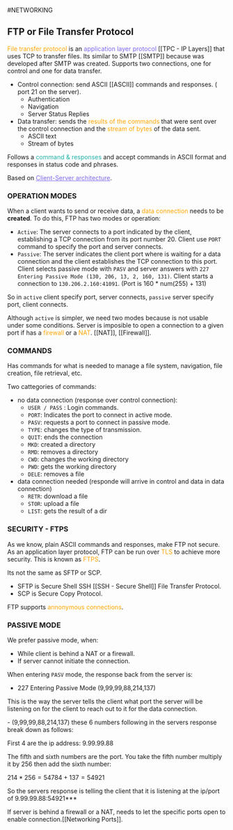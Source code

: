 #NETWORKING 

## FTP or File Transfer Protocol

<span style="color:orange;">File transfer protocol</span> is an <span style="color:MediumSlateBlue;">application layer protocol</span> [[TPC - IP Layers]] that uses TCP to transfer files. Its similar to SMTP [[SMTP]] because was developed after SMTP was created. 
Supports two connections, one for control and one for data transfer. 

* Control connection: send ASCII [[ASCII]] commands and responses. ( port 21 on the server). 
	* Authentication
	* Navigation
	* Server Status Replies
* Data transfer: sends the <span style="color:orange;">results of the commands</span> that were sent over the control connection and the <span style="color:orange;">stream of bytes</span> of the data sent.  
	* ASCII text
	* Stream of bytes

Follows a <span style="color:LightSeaGreen;">command & responses</span> and accept commands in ASCII format and responses in status code and phrases. 

Based on <span style="color:MediumSlateBlue; text-decoration:underline;">Client-Server architecture</span>.

### OPERATION MODES

When a client wants to send or receive data, a <span style="color:orange;">data connection</span> needs to be **created**. 
To do this, FTP has two modes or operation: 
* `Active`: The server connects to a port indicated by the client, establishing a TCP connection from its port number 20. Client use `PORT` command to specify the port and server connects. 
* `Passive`: The server indicates the client port where is waiting for a data connection and the client establishes the TCP connection to this port. Client selects passive mode with `PASV` and server answers with `227 Entering Passive Mode (130, 206, 13, 2, 160, 131)`. Client starts a connection to `130.206.2.160:41091`. (Port is 160 * num(255) + 131)  

So in `active` client specify port, server connects, `passive` server specify port, client connects. 

Although `active` is simpler, we need two modes because is not usable under some conditions. 
Server is imposible to open a connection to a given port if has a <span style="color:orange;">firewall</span> or a <span style="color:orange;">NAT</span>. [[NAT]], [[Firewall]]. 

### COMMANDS

Has commands for what is needed to manage a file system, navigation, file creation, file retrieval, etc. 

Two cattegories of commands: 

* no data connection (response over control connection): 
	* `USER / PASS` : Login commands. 
	* `PORT`: Indicates the port to connect in active mode. 
	* `PASV`: requests a port to connect in passive mode.
	* `TYPE`: changes the type of transmission. 
	* `QUIT`: ends the connection
	* `MKD`: created a directory
	* `RMD`: removes a directory
	* `CWD`: changes the working directory
	* `PWD`: gets the working directory
	* `DELE`: removes a file
* data connection needed (responde will arrive in control and data in data connection)
	* `RETR`: download a file
	* `STOR`: upload a file
	* `LIST`: gets the result of a dir
### SECURITY - FTPS

As we know, plain ASCII commands and responses, make FTP not secure. As an application layer protocol, FTP can be run over <span style="color:orange;">TLS</span> to achieve more security. This is known as <span style="color:orange;">FTPS</span>. 

Its not the same as SFTP or SCP. 
* SFTP is Secure Shell SSH [[SSH - Secure Shell]] File Transfer Protocol. 
* SCP is Secure Copy Protocol. 

FTP supports <span style="color:orange;">annonymous connections</span>. 

### PASSIVE MODE

We prefer passive mode, when: 

* While client is behind a NAT or a firewall. 
* If server cannot initiate the connection. 

When entering `PASV` mode, the response back from the server is:

* 227 Entering Passive Mode (9,99,99,88,214,137) 

This is the way the server tells the client what port the server will be listening on for the client to reach out to it for the data connection.

- (9,99,99,88,214,137) these 6 numbers following in the servers response break down as follows:

First 4 are the ip address: 9.99.99.88 

The fifth and sixth numbers are the port. You take the fifth number multiply it by 256 then add the sixth number:

$214 * 256 = 54784 + 137 = 54921$ 

So the servers response is telling the client that it is listening at the ip/port of 9.99.99.88:54921***

If server is behind a firewall or a NAT, needs to let the specific ports open to enable connection.[[Networking Ports]]. 